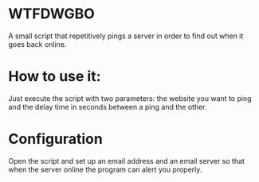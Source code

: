 # WTFDWGBO
A small script that repetitively pings a server in order to find out when it goes back online.

# How to use it:
Just execute the script with two parameters: the website you want to ping and the delay time in seconds between a ping and the other.
# Configuration
Open the script and set up an email address and an email server so that when the server online the program can alert you properly.
